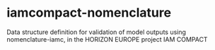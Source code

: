 # iamcompact-nomenclature
Data structure definition for validation of model outputs using nomenclature-iamc, in the HORIZON EUROPE project IAM COMPACT
